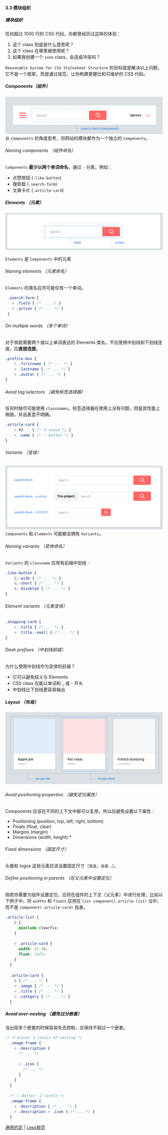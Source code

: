 #### 3.3 模块组织
##### 模块组织
任何超过 1000 行的 CSS 代码，你都曾经历过这样的体验：

 1. 这个 class 到底是什么意思呢？
 2. 这个 class 在哪里被使用呢？
 3. 如果我创建一个 `xxoo` class，会造成冲突吗？

`Reasonable System for CSS Stylesheet Structure` 的目标就是解决以上问题，它不是一个框架，而是通过规范，让你构建更健壮和可维护的 CSS 代码。

##### Components（组件）
![alt](./img/mk.png)
从 `Components` 的角度思考，将网站的模块都作为一个独立的 `Components`。

###### Naming components （组件命名）

`Components` <b>最少以两个单词命名</b>，通过 `-` 分离，例如：

 + 点赞按钮 (`.like-button`)
 + 搜索框 (`.search-form`)
 + 文章卡片 (`.article-card`)

##### Elements （元素）
![alt](./img/zj.png)

`Elements` 是 `Components` 中的元素
###### Naming elements （元素命名）
 `Elements` 的类名应尽可能仅有一个单词。
 
 ```css
  .search-form {
    > .field { /* ... */ }
    > .action { /* ... */ }
  }
 ```

###### On multiple words （多个单词）
对于倘若需要两个或以上单词表达的 Elements 类名，不应使用中划线和下划线连接，应<b>直接连接</b>。
```css
.profile-box {
    > .firstname { /* ... */ }
    > .lastname { /* ... */ }
    > .avatar { /* ... */ }
}
```

###### Avoid tag selectors （避免标签选择器）
任何时候尽可能使用 `classnames`。标签选择器在使用上没有问题，但是其性能上稍弱，并且表意不明确。
```css
.article-card {
    > h3    { /* ✗ avoid */ }
    > .name { /* ✓ better */ }
}
```

###### Variants （变体）
![alt](./img/bt.png)
`Components` 和 `Elements` 可能都会拥有 `Variants`。

###### Naming variants （变体命名）
`Variants` 的 `classname` 应带有前缀中划线 `-`
```css
.like-button {
    &.-wide { /* ... */ }
    &.-short { /* ... */ }
    &.-disabled { /* ... */ }
}
```

###### Element variants （元素变体）
```css
.shopping-card {
    > .title { /* ... */ }
    > .title.-small { /* ... */ }
}
```

###### Dash prefixes （中划线前缀）
为什么使用中划线作为变体的前缀？
 + 它可以避免歧义与 Elements
 + CSS class 仅能以单词和 _ 或 - 开头
 + 中划线比下划线更容易输出


##### Layout （布局）
![alt](./img/layout.png)

###### Avoid positioning properties （避免定位属性）
Components 应该在不同的上下文中都可以复用，所以应避免设置以下属性：
 + Positioning (position, top, left, right, bottom)
 + Floats (float, clear)
 + Margins (margin)
 + Dimensions (width, height) *


###### Fixed dimensions （固定尺寸）
头像和 logos 这些元素应该设置固定尺寸（`宽度`，`高度`...）。

###### Define positioning in parents （在父元素中设置定位）
倘若你需要为组件设置定位，应将在组件的上下文（父元素）中进行处理，比如以下例子中，将 `widths` 和 `floats` 应用在 `list component(.article-list)` 当中，而不是 `component(.article-card)` 自身。
```css
.article-list {
    & {
      @include clearfix;
    }

    > .article-card {
      width: 33.3%;
      float: left;
    }
  }

  .article-card {
    & { /* ... */ }
    > .image { /* ... */ }
    > .title { /* ... */ }
    > .category { /* ... */ }
  }
```

##### Avoid over-nesting （避免过分嵌套）
当出现多个嵌套的时候容易失去控制，应保持不超过一个嵌套。
```css
/* ✗ Avoid: 3 levels of nesting */
  .image-frame {
    > .description {
      /* ... */

      > .icon {
        /* ... */
      }
    }
  }

  /* ✓ Better: 2 levels */
  .image-frame {
    > .description { /* ... */ }
    > .description > .icon { /* ... */ }
  }
```
<a href="通用约定.md">通用约定</a> | <a href="Less规范.md">Less规范</a>